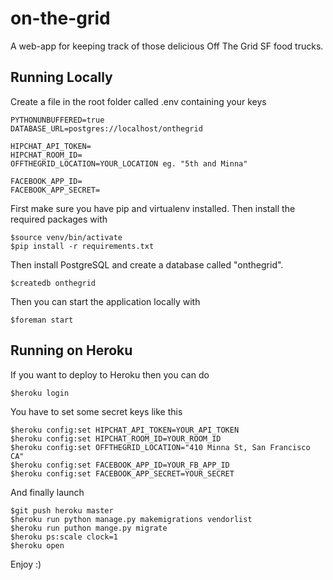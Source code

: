 on-the-grid
===========

A web-app for keeping track of those delicious Off The Grid SF food trucks.

## Running Locally

Create a file in the root folder called .env containing your keys

    PYTHONUNBUFFERED=true
    DATABASE_URL=postgres://localhost/onthegrid

    HIPCHAT_API_TOKEN=
    HIPCHAT_ROOM_ID=
    OFFTHEGRID_LOCATION=YOUR_LOCATION eg. "5th and Minna"

    FACEBOOK_APP_ID=
    FACEBOOK_APP_SECRET=


First make sure you have pip and virtualenv installed. Then install the required packages with

    $source venv/bin/activate
    $pip install -r requirements.txt

Then install PostgreSQL and create a database called "onthegrid".

    $createdb onthegrid

Then you can start the application locally with

    $foreman start

## Running on Heroku

If you want to deploy to Heroku then you can do

    $heroku login

You have to set some secret keys like this

    $heroku config:set HIPCHAT_API_TOKEN=YOUR_API_TOKEN
    $heroku config:set HIPCHAT_ROOM_ID=YOUR_ROOM_ID
    $heroku config:set OFFTHEGRID_LOCATION="410 Minna St, San Francisco CA"
    $heroku config:set FACEBOOK_APP_ID=YOUR_FB_APP_ID
    $heroku config:set FACEBOOK_APP_SECRET=YOUR_SECRET

And finally launch

    $git push heroku master
    $heroku run python manage.py makemigrations vendorlist
    $heroku run puthon mange.py migrate
    $heroku ps:scale clock=1
    $heroku open
    
Enjoy :)